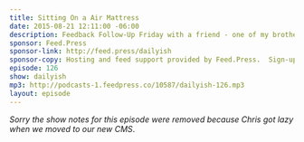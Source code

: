```yaml
---
title: Sitting On a Air Mattress
date: 2015-08-21 12:11:00 -06:00
description: Feedback Follow-Up Friday with a friend - one of my brother-in-laws joins me to chat about Patreon support, ideas for Patreon rewards and recording from a blowup air mattress.
sponsor: Feed.Press
sponsor-link: http://feed.press/dailyish
sponsor-copy: Hosting and feed support provided by Feed.Press.  Sign-up today and try FeedPress on a 14 day trial (no contracts or commitments). Use promo code "dailyish" during checkout to get 10% off your first year.
episode: 126
show: dailyish
mp3: http://podcasts-1.feedpress.co/10587/dailyish-126.mp3
layout: episode
---
```


<em>Sorry the show notes for this episode were removed because Chris got lazy when we moved to our new CMS</em>.
